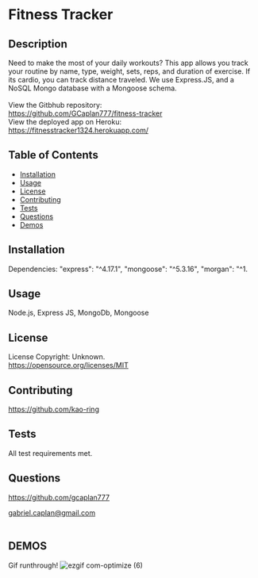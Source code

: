 # Fitness Tracker

## Description

Need to make the most of your daily workouts? This app allows you track your routine by name, type, weight, sets, reps, and duration of exercise. If its cardio, you can track distance traveled. We use Express.JS, and a NoSQL Mongo database with a Mongoose schema.
<br><br>
View the Gitbhub repository: <br>
https://github.com/GCaplan777/fitness-tracker
<br>
View the deployed app on Heroku:<br>
https://fitnesstracker1324.herokuapp.com/

## Table of Contents

- [Installation](#Installation)
- [Usage](#Usage)
- [License](#License)
- [Contributing](#Contributing)
- [Tests](#Tests)
- [Questions](#Questions)
- [Demos](#Demos)

## Installation

Dependencies:
"express": "^4.17.1",
"mongoose": "^5.3.16",
"morgan": "^1.

## Usage

Node.js, Express JS, MongoDb, Mongoose

## License

License Copyright: Unknown. <br>https://opensource.org/licenses/MIT

## Contributing

https://github.com/kao-ring

## Tests

All test requirements met.

## Questions

https://github.com/gcaplan777

gabriel.caplan@gmail.com
<br><br>

## DEMOS

Gif runthrough!
![ezgif com-optimize (6)](https://user-images.githubusercontent.com/67020051/90859039-684fb180-e355-11ea-9092-c35179ad6f51.gif)
